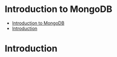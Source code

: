 # $\textrm{Introduction to MongoDB}$

- [$\textrm{Introduction to MongoDB}$](#textrmintroduction-to-mongodb)
- [Introduction](#introduction)

# Introduction